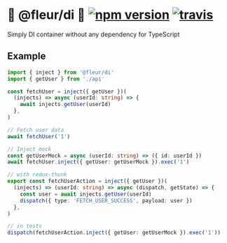 # 🌼 @fleur/di 💉 [![npm version](https://badge.fury.io/js/%40fleur%2Fdi.svg)](https://www.npmjs.com/package/@fleur/di) [![travis](https://travis-ci.org/fleur-js/fleur.svg?branch=master)](https://travis-ci.org/fleur-js/fleur)

Simply DI container without any dependency for TypeScript

## Example

```typescript
import { inject } from '@fleur/di'
import { getUser } from './api'

const fetchUser = inject({ getUser })(
  (injects) => async (userId: string) => {
    await injects.getUser(userId)
  },
)

// Fetch user data
await fetchUser('1')

// Inject mock
const getUserMock = async (userId: string) => ({ id: userId })
await fetchUser.inject({ getUser: getUserMock }).exec('1')

// with redux-thunk
export const fetchUserAction = inject({ getUser })(
  (injects) => (userId: string) => async (dispatch, getState) => {
    const user = await injects.getUser(userId)
    dispatch({ type: 'FETCH_USER_SUCCESS', payload: user })
  },
)

// in tests
dispatch(fetchUserAction.inject({ getUser: getUserMock }).exec('1'))
```
